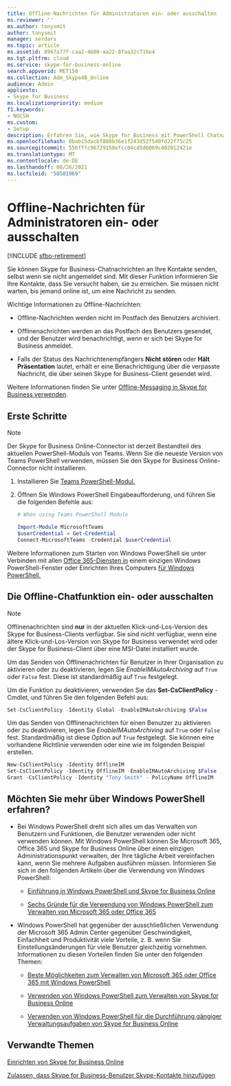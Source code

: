 ```yaml
---
title: Offline-Nachrichten für Administratoren ein- oder ausschalten
ms.reviewer: ''
ms.author: tonysmit
author: tonysmit
manager: serdars
ms.topic: article
ms.assetid: 8967a77f-caa2-4680-aa22-8faa32c716e4
ms.tgt.pltfrm: cloud
ms.service: skype-for-business-online
search.appverid: MET150
ms.collection: Adm_Skype4B_Online
audience: Admin
appliesto:
- Skype for Business
ms.localizationpriority: medium
f1.keywords:
- NOCSH
ms.custom:
- Setup
description: Erfahren Sie, wie Skype for Business mit PowerShell Chatnachrichten senden, auch wenn Ihre Kontakte nicht angemeldet sind.
ms.openlocfilehash: 8bab15dacbf888b36e1f243d52f540fd22f75c25
ms.sourcegitcommit: 556fffc96729150efcc04cd5d6069c402012421e
ms.translationtype: MT
ms.contentlocale: de-DE
ms.lasthandoff: 08/26/2021
ms.locfileid: "58581969"
---
```

# <a name="turn-on-or-off-offline-messages-for-admins"></a>Offline-Nachrichten für Administratoren ein- oder ausschalten

[!INCLUDE [sfbo-retirement](../../Hub/includes/sfbo-retirement.md)]

Sie können Skype for Business-Chatnachrichten an Ihre Kontakte senden, selbst wenn sie nicht angemeldet sind. Mit dieser Funktion informieren Sie Ihre Kontakte, dass Sie versucht haben, sie zu erreichen. Sie müssen nicht warten, bis jemand online ist, um eine Nachricht zu senden.

Wichtige Informationen zu Offline-Nachrichten:

- Offline-Nachrichten werden nicht im Postfach des Benutzers archiviert.

- Offlinenachrichten werden an das Postfach des Benutzers gesendet, und der Benutzer wird benachrichtigt, wenn er sich bei Skype for Business anmeldet.

- Falls der Status des Nachrichtenempfängers **Nicht stören** oder **Hält Präsentation** lautet, erhält er eine Benachrichtigung über die verpasste Nachricht, die über seinen Skype for Business-Client gesendet wird.

Weitere Informationen finden Sie unter [Offline-Messaging in Skype for Business verwenden](https://support.office.com/article/ffdc6a43-71a1-40ee-bfcc-640d21324a3d).

## <a name="to-get-you-started"></a>Erste Schritte

> [!NOTE]
> Der Skype for Business Online-Connector ist derzeit Bestandteil des aktuellen PowerShell-Moduls von Teams. Wenn Sie die neueste Version von Teams PowerShell verwenden, müssen Sie den Skype for Business Online-Connector nicht installieren.
1. Installieren Sie [Teams PowerShell-Modul.](/microsoftteams/teams-powershell-install)
    
2. Öffnen Sie Windows PowerShell Eingabeaufforderung, und führen Sie die folgenden Befehle aus: 

   ```powershell
   # When using Teams PowerShell Module

   Import-Module MicrosoftTeams
   $userCredential = Get-Credential
   Connect-MicrosoftTeams -Credential $userCredential
   ```
Weitere Informationen zum Starten von Windows PowerShell sie unter Verbinden mit allen [Office 365-Diensten in](/microsoft-365/enterprise/connect-to-all-microsoft-365-services-in-a-single-windows-powershell-window) einem einzigen Windows PowerShell-Fenster oder Einrichten Ihres Computers [für Windows PowerShell.](../set-up-your-computer-for-windows-powershell/set-up-your-computer-for-windows-powershell.md)

## <a name="turning-on-or-off-offline-im"></a>Die Offline-Chatfunktion ein- oder ausschalten

> [!NOTE]
> Offlinenachrichten sind **nur** in der aktuellen Klick-und-Los-Version des Skype for Business-Clients verfügbar. Sie sind nicht verfügbar, wenn eine ältere Klick-und-Los-Version von Skype for Business verwendet wird oder der Skype for Business-Client über eine MSI-Datei installiert wurde.

Um das Senden von Offlinenachrichten für Benutzer in Ihrer Organisation zu aktivieren oder zu deaktivieren, legen Sie  _EnableIMAutoArchiving_ auf `True` oder `False` fest. Diese ist standardmäßig auf `True` festgelegt.

Um die Funktion zu deaktivieren, verwenden Sie das **Set-CsClientPolicy** -Cmdlet, und führen Sie den folgenden Befehl aus:

```PowerShell
Set-CsClientPolicy -Identity Global -EnableIMAutoArchiving $False
```

Um das Senden von Offlinenachrichten für einen Benutzer zu aktivieren oder zu deaktivieren, legen Sie  _EnableIMAutoArchiving_ auf `True` oder `False` fest. Standardmäßig ist diese Option auf `True` festgelegt. Sie können eine vorhandene Richtlinie verwenden oder eine wie im folgenden Beispiel erstellen.


  ```PowerShell
  New-CsClientPolicy -Identity OfflineIM
  Set-CsClientPolicy -Identity OfflineIM -EnableIMAutoArchiving $False
  Grant -CsClientPolicy -Identity "Tony Smith" - PolicyName OfflineIM
  ```

## <a name="want-to-know-more-about-windows-powershell"></a>Möchten Sie mehr über Windows PowerShell erfahren?

- Bei Windows PowerShell dreht sich alles um das Verwalten von Benutzern und Funktionen, die Benutzer verwenden oder nicht verwenden können. Mit Windows PowerShell können Sie Microsoft 365, Office 365 und Skype for Business Online über einen einzigen Administrationspunkt verwalten, der Ihre tägliche Arbeit vereinfachen kann, wenn Sie mehrere Aufgaben ausführen müssen. Informieren Sie sich in den folgenden Artikeln über die Verwendung von Windows PowerShell:

  - [Einführung in Windows PowerShell und Skype for Business Online](../set-up-your-computer-for-windows-powershell/set-up-your-computer-for-windows-powershell.md)

  - [Sechs Gründe für die Verwendung von Windows PowerShell zum Verwalten von Microsoft 365 oder Office 365](/microsoft-365/enterprise/why-you-need-to-use-microsoft-365-powershell)

- Windows PowerShell hat gegenüber der ausschließlichen Verwendung der Microsoft 365 Admin Center gegenüber Geschwindigkeit, Einfachheit und Produktivität viele Vorteile, z. B. wenn Sie Einstellungsänderungen für viele Benutzer gleichzeitig vornehmen. Informationen zu diesen Vorteilen finden Sie unter den folgenden Themen:

  - [Beste Möglichkeiten zum Verwalten von Microsoft 365 oder Office 365 mit Windows PowerShell](/previous-versions//dn568025(v=technet.10))

  - [Verwenden von Windows PowerShell zum Verwalten von Skype for Business Online](../set-up-your-computer-for-windows-powershell/set-up-your-computer-for-windows-powershell.md)

  - [Verwenden von Windows PowerShell für die Durchführung gängiger Verwaltungsaufgaben von Skype for Business Online](../set-up-your-computer-for-windows-powershell/set-up-your-computer-for-windows-powershell.md)

## <a name="related-topics"></a>Verwandte Themen
[Einrichten von Skype for Business Online](set-up-skype-for-business-online.md)

[Zulassen, dass Skype for Business-Benutzer Skype-Kontakte hinzufügen](let-skype-for-business-users-add-skype-contacts.md)
